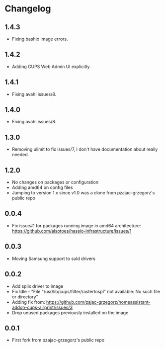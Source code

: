 # Changelog

## 1.4.3

- Fixing bashio image errors.

## 1.4.2

- Adding CUPS Web Admin UI explicitly.

## 1.4.1

- Fixing avahi issues/8.

## 1.4.0

- Fixing avahi issues/8.

## 1.3.0

- Removing ulimit to fix issues/7, I don't have documentation about really needed.

## 1.2.0

- No changes on packages or configuration
- Adding amd64 on config files
- Jumping to version 1.x since v1.0 was a clone from pzajac-grzegorz's public repo

## 0.0.4

- Fix issue#1 for packages running image in  amd64 architecture: https://github.com/alsotoes/hassio-infrastructure/issues/1

## 0.0.3

- Moving Samsung support to suld drivers

## 0.0.2

- Add splix driver to image
- Fix Idle - "File "/usr/lib/cups/filter/rastertospl" not available: No such file or directory"
- Adding fix from: https://github.com/zajac-grzegorz/homeassistant-addon-cups-airprint/issues/3
- Drop unused packages previously installed on the image

## 0.0.1

- First fork from pzajac-grzegorz's public repo
